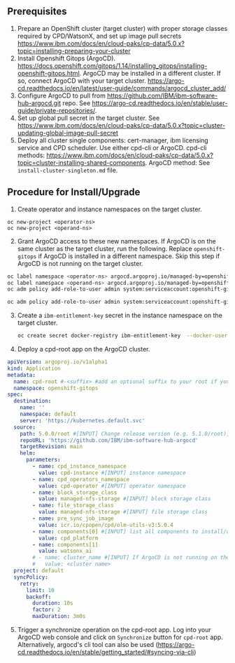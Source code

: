 ## Prerequisites

1. Prepare an OpenShift cluster (target cluster) with proper storage classes required by CPD/WatsonX, and set up image pull secrets  https://www.ibm.com/docs/en/cloud-paks/cp-data/5.0.x?topic=installing-preparing-your-cluster
2. Install Openshift Gitops (ArgoCD). https://docs.openshift.com/gitops/1.14/installing_gitops/installing-openshift-gitops.html. ArgoCD may be installed in a different cluster. If so, connect ArgoCD with your target cluster. https://argo-cd.readthedocs.io/en/latest/user-guide/commands/argocd_cluster_add/
3. Configure ArgoCD to pull from https://github.com/IBM/ibm-software-hub-argocd.git repo. See https://argo-cd.readthedocs.io/en/stable/user-guide/private-repositories/.
4. Set up global pull secret in the target cluster. See https://www.ibm.com/docs/en/cloud-paks/cp-data/5.0.x?topic=cluster-updating-global-image-pull-secret
5. Deploy all cluster single components: cert-manager, ibm licensing service and CPD scheduler. Use either cpd-cli or ArgoCD. cpd-cli methods: https://www.ibm.com/docs/en/cloud-paks/cp-data/5.0.x?topic=cluster-installing-shared-components. ArgoCD method: See `install-cluster-singleton.md` file.

## Procedure for Install/Upgrade

1. Create operator and instance namespaces on the target cluster. 
```
oc new-project <operator-ns>
oc new-project <operand-ns>
```

2. Grant ArgoCD access to these new namespaces. If ArgoCD is on the same cluster as the target cluster, run the following. Replace `openshift-gitops` if ArgoCD is installed in a different namespace. Skip this step if ArgoCD is not running on the target cluster.
```bash
oc label namespace <operator-ns> argocd.argoproj.io/managed-by=openshift-gitops
oc label namespace <operand-ns> argocd.argoproj.io/managed-by=openshift-gitops
oc adm policy add-role-to-user admin system:serviceaccount:openshift-gitops:openshift-gitops-argocd-application-controller --rolebinding-name="argocpd-admin-rb" --namespace=<operator-ns>

oc adm policy add-role-to-user admin system:serviceaccount:openshift-gitops:openshift-gitops-argocd-application-controller --rolebinding-name="argocpd-admin-rb"  --namespace=<instance-ns>
```

3. Create a `ibm-entitlement-key` secret in the instance namespace on the target cluster. 
   ``` bash
   oc create secret docker-registry ibm-entitlement-key  --docker-username=cp --docker-server=cp.icr.io -n <cpd-instance-ns> --docker-password=<ibm-entilement-key>
   ```

4. Deploy a cpd-root app on the ArgoCD cluster.
```yaml
apiVersion: argoproj.io/v1alpha1
kind: Application
metadata:
  name: cpd-root #-<suffix> #add an optional suffix to your root if you plan to deploy multiple.
  namespace: openshift-gitops
spec:
  destination:
    name: ''
    namespace: default
    server: 'https://kubernetes.default.svc'
  source:
    path: 5.0.0/root #[INPUT] Change release version (e.g. 5.1.0/root), must match with the value of cpd_release parameter
    repoURL: 'https://github.com/IBM/ibm-software-hub-argocd'
    targetRevision: main
    helm:
      parameters:
        - name: cpd_instance_namespace
          value: cpd-instance #[INPUT] instance namespace
        - name: cpd_operators_namespace
          value: cpd-operator #[INPUT] operator namespace
        - name: block_storage_class
          value: managed-nfs-storage #[INPUT] block storage class
        - name: file_storage_class
          value: managed-nfs-storage #[INPUT] file storage class
        - name: pre_sync_job_image
          value: icr.io/cpopen/cpd/olm-utils-v3:5.0.4
        - name: components[0] #[INPUT] list all components to install/upgrade here
          value: cpd_platform
        - name: components[1]
          value: watsonx_ai
        # - name: cluster_name #[INPUT] If ArgoCD is not running on the target cluster, uncomment and put the cluster name (as defined in ArgoCD) here
        #   value: <cluster name>
  project: default
  syncPolicy:
    retry:
      limit: 10
      backoff:
        duration: 10s
        factor: 2
        maxDuration: 3m0s
```


5. Trigger a synchronize operation on the cpd-root app. Log into your ArgoCD web console and click on `Synchronize` button for `cpd-root` app. Alternatively, argocd's cli tool can also be used (https://argo-cd.readthedocs.io/en/stable/getting_started/#syncing-via-cli)
